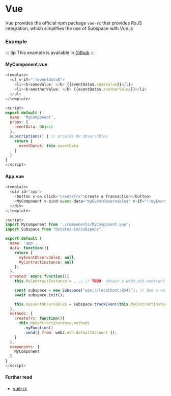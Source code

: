 # Vue
Vue provides the official npm package `vue-rx` that provides RxJS integration, which simplifies the use of Subspace with Vue.js

### Example

::: tip 
This example is available in [Github](https://github.com/embarklabs/subspace/tree/master/examples/vue)
:::


#### MyComponent.vue
```js
<template>
  <ul v-if="!!eventData$">
    <li><b>someValue: </b> {{eventData$.someValue}}</li>
    <li><b>anotherValue: </b> {{eventData$.anotherValue}}</li>
  </ul>
</template>

<script>
export default {
  name: 'MyComponent',
  props: {
    eventData: Object
  },
  subscriptions() { // provide Rx observables
    return {
      eventData$: this.eventData
    }
  }
}
</script>
```

#### App.vue
```js
<template>
  <div id="app">
    <button v-on:click="createTrx">Create a Transaction</button>
    <MyComponent v-bind:event-data="myEventObservable$" v-if="!!myEventObservable$" />
  </div>
</template>

<script>
import MyComponent from './components/MyComponent.vue';
import Subspace from "@status-im/subspace";

export default {
  name: 'app',
  data: function(){
    return {
      myEventObservable$: null,
      MyContractInstance: null
    };
  },
  created: async function(){
    this.MyContractInstance = ...; // TODO: obtain a web3.eth.contract instance

    const subspace = new Subspace("wss://localhost:8545"); // Use a valid websocket provider (geth, parity, infura...)
    await subspace.init();

    this.myEventObservable$ = subspace.trackEvent(this.MyContractInstance, "MyEvent", {filter: {}, fromBlock: 1 });
  }, 
  methods: {
    createTrx: function(){
      this.MyContractInstance.methods
        .myFunction()
        .send({ from: web3.eth.defaultAccount });
    }
  },
  components: {
    MyComponent
  }
}
</script>
```



#### Further read
- [vue-rx](https://www.npmjs.com/package/vue-rx)
